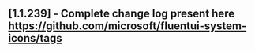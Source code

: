 ## [1.1.239] - Complete change log present here https://github.com/microsoft/fluentui-system-icons/tags